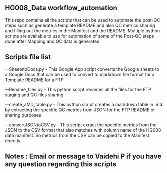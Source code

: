 ## HG008_Data workflow_automation

This repo contains all the scripts that can be used to automate the post-QC steps such as generate a template README and also QC metrics sharing and filling out the metrics in the Manifest and the README. Multiple python scripts are available to use for automation of some of the Post-QC steps done after Mapping and QC data is generated


## Scripts file list 

--SheetstoDocs.py - This Google App script converts the Google sheets to a Google Docs that can be used to convert to markdown file format for a Template README for a FTP

--Rename_files.py - This python script renames all the files for the FTP staging and QC files sharing

--create_aMD_table.py - This python script creates a markdown table in .md by extracting the specific QC metrics from JSON for the FTP README or sharing purposes

--convertJSONtoCSV.py - This script exract the specific metrics from the JSON to the CSV format that also matches with column name of the HG008 data manifest. So metrics from the CSV can be copied to the Manifest directly.


## Notes : Email or message to Vaidehi P if you have any question regarding this scripts
